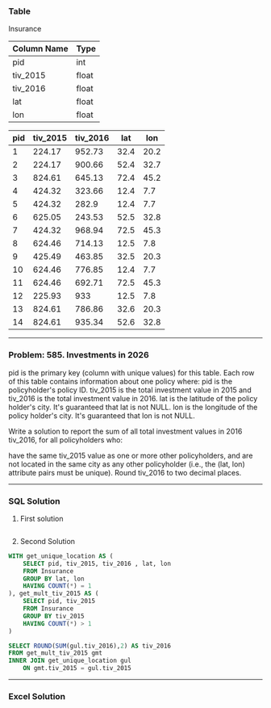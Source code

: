 ### Table
Insurance

| Column Name | Type  |
|:------------|:------|
| pid         | int   |
| tiv_2015    | float |
| tiv_2016    | float |
| lat         | float |
| lon         | float |

| pid | tiv_2015 | tiv_2016 | lat  | lon  |
| --- | -------- | -------- | ---- | ---- |
| 1   | 224.17   | 952.73   | 32.4 | 20.2 |
| 2   | 224.17   | 900.66   | 52.4 | 32.7 |
| 3   | 824.61   | 645.13   | 72.4 | 45.2 |
| 4   | 424.32   | 323.66   | 12.4 | 7.7  |
| 5   | 424.32   | 282.9    | 12.4 | 7.7  |
| 6   | 625.05   | 243.53   | 52.5 | 32.8 |
| 7   | 424.32   | 968.94   | 72.5 | 45.3 |
| 8   | 624.46   | 714.13   | 12.5 | 7.8  |
| 9   | 425.49   | 463.85   | 32.5 | 20.3 |
| 10  | 624.46   | 776.85   | 12.4 | 7.7  |
| 11  | 624.46   | 692.71   | 72.5 | 45.3 |
| 12  | 225.93   | 933      | 12.5 | 7.8  |
| 13  | 824.61   | 786.86   | 32.6 | 20.3 |
| 14  | 824.61   | 935.34   | 52.6 | 32.8 |

<hr>

### Problem: 585. Investments in 2026
pid is the primary key (column with unique values) for this table.
Each row of this table contains information about one policy where:
pid is the policyholder's policy ID.
tiv_2015 is the total investment value in 2015 and tiv_2016 is the total investment value in 2016.
lat is the latitude of the policy holder's city. It's guaranteed that lat is not NULL.
lon is the longitude of the policy holder's city. It's guaranteed that lon is not NULL.
 

Write a solution to report the sum of all total investment values in 2016 tiv_2016, for all policyholders who:

have the same tiv_2015 value as one or more other policyholders, and
are not located in the same city as any other policyholder (i.e., the (lat, lon) attribute pairs must be unique).
Round tiv_2016 to two decimal places.

<hr>

### SQL Solution
1) First solution
```sql

```
2) Second Solution
```sql
WITH get_unique_location AS (
    SELECT pid, tiv_2015, tiv_2016 , lat, lon
    FROM Insurance
    GROUP BY lat, lon
    HAVING COUNT(*) = 1
), get_mult_tiv_2015 AS (
    SELECT pid, tiv_2015 
    FROM Insurance
    GROUP BY tiv_2015
    HAVING COUNT(*) > 1
)

SELECT ROUND(SUM(gul.tiv_2016),2) AS tiv_2016
FROM get_mult_tiv_2015 gmt 
INNER JOIN get_unique_location gul 
    ON gmt.tiv_2015 = gul.tiv_2015
```

<hr>

### Excel Solution


